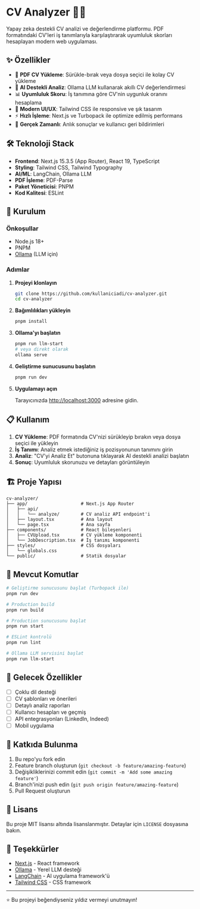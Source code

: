 # CV Analyzer 📄✨

Yapay zeka destekli CV analizi ve değerlendirme platformu. PDF formatındaki CV'leri iş tanımlarıyla karşılaştırarak uyumluluk skorları hesaplayan modern web uygulaması.

## ✨ Özellikler

- 📄 **PDF CV Yükleme**: Sürükle-bırak veya dosya seçici ile kolay CV yükleme
- 🤖 **AI Destekli Analiz**: Ollama LLM kullanarak akıllı CV değerlendirmesi
- 📊 **Uyumluluk Skoru**: İş tanımına göre CV'nin uygunluk oranını hesaplama
- 🎨 **Modern UI/UX**: Tailwind CSS ile responsive ve şık tasarım
- ⚡ **Hızlı İşleme**: Next.js ve Turbopack ile optimize edilmiş performans
- 🔄 **Gerçek Zamanlı**: Anlık sonuçlar ve kullanıcı geri bildirimleri

## 🛠️ Teknoloji Stack

- **Frontend**: Next.js 15.3.5 (App Router), React 19, TypeScript
- **Styling**: Tailwind CSS, Tailwind Typography
- **AI/ML**: LangChain, Ollama LLM
- **PDF İşleme**: PDF-Parse
- **Paket Yöneticisi**: PNPM
- **Kod Kalitesi**: ESLint

## 🚀 Kurulum

### Önkoşullar

- Node.js 18+ 
- PNPM
- [Ollama](https://ollama.ai/) (LLM için)

### Adımlar

1. **Projeyi klonlayın**
   ```bash
   git clone https://github.com/kullaniciadi/cv-analyzer.git
   cd cv-analyzer
   ```

2. **Bağımlılıkları yükleyin**
   ```bash
   pnpm install
   ```

3. **Ollama'yı başlatın**
   ```bash
   pnpm run llm-start
   # veya direkt olarak
   ollama serve
   ```

4. **Geliştirme sunucusunu başlatın**
   ```bash
   pnpm run dev
   ```

5. **Uygulamayı açın**
   
   Tarayıcınızda [http://localhost:3000](http://localhost:3000) adresine gidin.

## 📋 Kullanım

1. **CV Yükleme**: PDF formatında CV'nizi sürükleyip bırakın veya dosya seçici ile yükleyin
2. **İş Tanımı**: Analiz etmek istediğiniz iş pozisyonunun tanımını girin
3. **Analiz**: "CV'yi Analiz Et" butonuna tıklayarak AI destekli analizi başlatın
4. **Sonuç**: Uyumluluk skorunuzu ve detayları görüntüleyin

## 🏗️ Proje Yapısı

```
cv-analyzer/
├── app/                    # Next.js App Router
│   ├── api/
│   │   └── analyze/        # CV analiz API endpoint'i
│   ├── layout.tsx          # Ana layout
│   └── page.tsx            # Ana sayfa
├── components/             # React bileşenleri
│   ├── CVUpload.tsx        # CV yükleme komponenti
│   └── JobDescription.tsx  # İş tanımı komponenti
├── styles/                 # CSS dosyaları
│   └── globals.css
└── public/                 # Statik dosyalar
```

## 🔧 Mevcut Komutlar

```bash
# Geliştirme sunucusunu başlat (Turbopack ile)
pnpm run dev

# Production build
pnpm run build

# Production sunucusunu başlat
pnpm run start

# ESLint kontrolü
pnpm run lint

# Ollama LLM servisini başlat
pnpm run llm-start
```

## 🌟 Gelecek Özellikler

- [ ] Çoklu dil desteği
- [ ] CV şablonları ve önerileri
- [ ] Detaylı analiz raporları
- [ ] Kullanıcı hesapları ve geçmiş
- [ ] API entegrasyonları (LinkedIn, Indeed)
- [ ] Mobil uygulama

## 🤝 Katkıda Bulunma

1. Bu repo'yu fork edin
2. Feature branch oluşturun (`git checkout -b feature/amazing-feature`)
3. Değişikliklerinizi commit edin (`git commit -m 'Add some amazing feature'`)
4. Branch'inizi push edin (`git push origin feature/amazing-feature`)
5. Pull Request oluşturun

## 📄 Lisans

Bu proje MIT lisansı altında lisanslanmıştır. Detaylar için `LICENSE` dosyasına bakın.

## 🙏 Teşekkürler

- [Next.js](https://nextjs.org/) - React framework
- [Ollama](https://ollama.ai/) - Yerel LLM desteği
- [LangChain](https://langchain.com/) - AI uygulama framework'ü
- [Tailwind CSS](https://tailwindcss.com/) - CSS framework

---

⭐ Bu projeyi beğendiyseniz yıldız vermeyi unutmayın!
